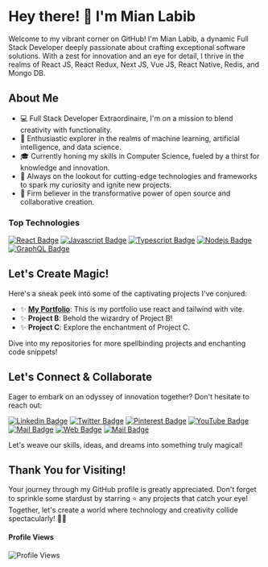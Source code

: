 # Hey there! 👋 I'm Mian Labib

Welcome to my vibrant corner on GitHub! I'm Mian Labib, a dynamic Full Stack Developer deeply passionate about crafting exceptional software solutions. With a zest for innovation and an eye for detail, I thrive in the realms of React JS, React Redux, Next JS, Vue JS, React Native, Redis, and Mongo DB.

## About Me

- 💻 Full Stack Developer Extraordinaire, I'm on a mission to blend creativity with functionality.
- 🚀 Enthusiastic explorer in the realms of machine learning, artificial intelligence, and data science.
- 🎓 Currently honing my skills in Computer Science, fueled by a thirst for knowledge and innovation.
- 🔭 Always on the lookout for cutting-edge technologies and frameworks to spark my curiosity and ignite new projects.
- 🌱 Firm believer in the transformative power of open source and collaborative creation.

### Top Technologies

<!-- TODO: Make technologies links takes you to repositories -->

[![React Badge](https://img.shields.io/badge/-React-61DBFB?style=for-the-badge&labelColor=black&logo=react&logoColor=61DBFB)](#) [![Javascript Badge](https://img.shields.io/badge/-Javascript-F0DB4F?style=for-the-badge&labelColor=black&logo=javascript&logoColor=F0DB4F)](#) [![Typescript Badge](https://img.shields.io/badge/-Typescript-007acc?style=for-the-badge&labelColor=black&logo=typescript&logoColor=007acc)](#) [![Nodejs Badge](https://img.shields.io/badge/-Nodejs-3C873A?style=for-the-badge&labelColor=black&logo=node.js&logoColor=3C873A)](#) [![GraphQL Badge](https://img.shields.io/badge/-GraphQl-e535ab?style=for-the-badge&labelColor=black&logo=node.js&logoColor=e535ab)](#)

## Let's Create Magic!

Here's a sneak peek into some of the captivating projects I've conjured:

- ✨ **[My Portfolio](https://github.com/mianlabib/my-portfolio)**: This is my portfolio use react and tailwind with vite.
- ✨ **Project B**: Behold the wizardry of Project B!
- ✨ **Project C**: Explore the enchantment of Project C.

Dive into my repositories for more spellbinding projects and enchanting code snippets!

## Let's Connect & Collaborate

Eager to embark on an odyssey of innovation together? Don't hesitate to reach out:

[![Linkedin Badge](https://img.shields.io/badge/-Connect-0e76a8?style=flat&labelColor=0e76a8&logo=linkedin&logoColor=white)](https://www.linkedin.com/in/mianlabib/) [![Twitter Badge](https://img.shields.io/badge/-@Follow-1ca0f1?style=flat&labelColor=1ca0f1&logo=twitter&logoColor=white&link=https://twitter.com/mianlabib)](https://twitter.com/mianlabib) [![Pinterest Badge](https://img.shields.io/badge/-Follow-e60023?style=flat&labelColor=e60023&logo=pinterest&logoColor=white)](https://www.pinterest.com/mianlabib) [![YouTube Badge](https://img.shields.io/badge/-Subscribe-e74c3c?style=flat&labelColor=e74c3c&logo=youtube&logoColor=white)](https://youtube.com/@mianlabib) [![Mail Badge](https://img.shields.io/badge/-@Follow-e84393?style=flat&labelColor=e84393&logo=instagram&logoColor=white)](https://instagram.com/mianlabib) [![Web Badge](https://img.shields.io/badge/-Visit-c0392b?style=flat&labelColor=c0392b&logo=website&logoColor=white)](https://mianlabib.github.io) [![Mail Badge](https://img.shields.io/badge/-Email-c0392b?style=flat&labelColor=c0392b&logo=gmail&logoColor=white)](mailto:minalabib786@gmail.com)

Let's weave our skills, ideas, and dreams into something truly magical!

## Thank You for Visiting!

Your journey through my GitHub profile is greatly appreciated. Don't forget to sprinkle some stardust by starring ⭐️ any projects that catch your eye! Together, let's create a world where technology and creativity collide spectacularly! 🚀✨

#### Profile Views

 ![Profile Views](https://komarev.com/ghpvc/?username=mianlabib)
 <br/>
